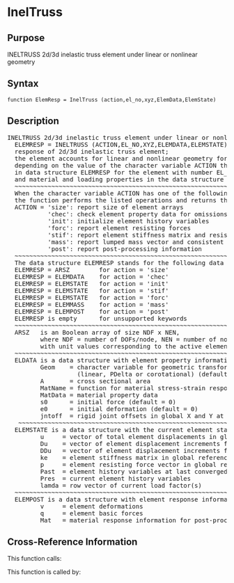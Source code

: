 
<!-- <a name="_top"></a>
<div><a href="../../index.md">Home</a> &gt;  <a href="#">src</a> &gt; <a href="index.md">Element_Library</a> &gt; InelTruss.m</div> -->

<!--<table width="100%"><tr><td align="left"><a href="../../index.md"><img alt="<" border="0" src="../../left.png">&nbsp;Master index</a></td>
<td align="right"><a href="index.md">Index for src\Element_Library&nbsp;<img alt=">" border="0" src="../../right.png"></a></td></tr></table>-->
# InelTruss
<!-- <h1>InelTruss
</h1> -->

## <a name="_name"></a>Purpose

<!-- <h2 id="purpose"><a name="_name"></a>Purpose</h2> -->

INELTRUSS 2d/3d inelastic truss element under linear or nonlinear geometry

<!-- <div class="box"><strong>INELTRUSS 2d/3d inelastic truss element under linear or nonlinear geometry</strong></div> -->

## <a name="_synopsis"></a>Syntax

`function ElemResp = InelTruss (action,el_no,xyz,ElemData,ElemState)` 
## <a name="_description"></a>Description

<pre class="comment">INELTRUSS 2d/3d inelastic truss element under linear or nonlinear geometry   
  ELEMRESP = INELTRUSS (ACTION,EL_NO,XYZ,ELEMDATA,ELEMSTATE)
  response of 2d/3d inelastic truss element;
  the element accounts for linear and nonlinear geometry for the nodal dof transformations; 
  depending on the value of the character variable ACTION the function returns information
  in data structure ELEMRESP for the element with number EL_NO, end node coordinates XYZ,
  and material and loading properties in the data structure ELEMDATA.
  ~~~~~~~~~~~~~~~~~~~~~~~~~~~~~~~~~~~~~~~~~~~~~~~~~~~~~~~~~~~~~~~~~~~~~~~~~~~~~~~~~~~~~~~~~
  When the character variable ACTION has one of the following values,
  the function performs the listed operations and returns the results in ELEMRESP:
  ACTION = 'size': report size of element arrays
           'chec': check element property data for omissions and assign default values
           'init': initialize element history variables
           'forc': report element resisting forces
           'stif': report element stiffness matrix and resisting forces
           'mass': report lumped mass vector and consistent mass matrix
           'post': report post-processing information
  ~~~~~~~~~~~~~~~~~~~~~~~~~~~~~~~~~~~~~~~~~~~~~~~~~~~~~~~~~~~~~~~~~~~~~~~~~~~~~~~~~~~~~~~~~
  The data structure ELEMRESP stands for the following data object(s) for each ACTION:
  ELEMRESP = ARSZ        for action = 'size' 
  ELEMRESP = ELEMDATA    for action = 'chec'
  ELEMRESP = ELEMSTATE   for action = 'init'
  ELEMRESP = ELEMSTATE   for action = 'stif'
  ELEMRESP = ELEMSTATE   for action = 'forc'
  ELEMRESP = ELEMMASS    for action = 'mass'
  ELEMRESP = ELEMPOST    for action = 'post'
  ELEMRESP is empty      for unsupported keywords
  ~~~~~~~~~~~~~~~~~~~~~~~~~~~~~~~~~~~~~~~~~~~~~~~~~~~~~~~~~~~~~~~~~~~~~~~~~~~~~~~~~~~~~~~~~
  ARSZ   is an Boolean array of size NDF x NEN,
         where NDF = number of DOFs/node, NEN = number of nodes,
         with unit values corresponding to the active element DOFs
  ~~~~~~~~~~~~~~~~~~~~~~~~~~~~~~~~~~~~~~~~~~~~~~~~~~~~~~~~~~~~~~~~~~~~~~~~~~~~~~~~~~~~~~~~~
  ELDATA is a data structure with element property information in fields
         Geom    = character variable for geometric transformation of node variables
                   (linear, PDelta or corotational) (default=linear)
         A       = cross sectional area
         MatName = function for material stress-strain response
         MatData = material property data
         s0      = initial force (default = 0)
         e0      = initial deformation (default = 0)
         jntoff  = rigid joint offsets in global X and Y at element ends; column 1 for node i, column 2 for node j
   ~~~~~~~~~~~~~~~~~~~~~~~~~~~~~~~~~~~~~~~~~~~~~~~~~~~~~~~~~~~~~~~~~~~~~~~~~~~~~~~~~~~~~~~~
  ELEMSTATE is a data structure with the current element state; it has the fields
         u     = vector of total element displacements in global reference
         Du    = vector of element displacement increments from last convergence
         DDu   = vector of element displacement increments from last iteration
         ke    = element stiffness matrix in global reference; updated under ACTION = 'stif'
         p     = element resisting force vector in global reference; updated under ACTION = 'stif' or 'forc'
         Past  = element history variables at last converged state
         Pres  = current element history variables
         lamda = row vector of current load factor(s)
  ~~~~~~~~~~~~~~~~~~~~~~~~~~~~~~~~~~~~~~~~~~~~~~~~~~~~~~~~~~~~~~~~~~~~~~~~~~~~~~~~~~~~~~~~~
  ELEMPOST is a data structure with element response information for post-processing in fields
         v     = element deformations
         q     = element basic forces
         Mat   = material response information for post-processing (see material function with MatName)</pre>
<!-- <div class="fragment"><pre class="comment">INELTRUSS 2d/3d inelastic truss element under linear or nonlinear geometry   
  ELEMRESP = INELTRUSS (ACTION,EL_NO,XYZ,ELEMDATA,ELEMSTATE)
  response of 2d/3d inelastic truss element;
  the element accounts for linear and nonlinear geometry for the nodal dof transformations; 
  depending on the value of the character variable ACTION the function returns information
  in data structure ELEMRESP for the element with number EL_NO, end node coordinates XYZ,
  and material and loading properties in the data structure ELEMDATA.
  ~~~~~~~~~~~~~~~~~~~~~~~~~~~~~~~~~~~~~~~~~~~~~~~~~~~~~~~~~~~~~~~~~~~~~~~~~~~~~~~~~~~~~~~~~
  When the character variable ACTION has one of the following values,
  the function performs the listed operations and returns the results in ELEMRESP:
  ACTION = 'size': report size of element arrays
           'chec': check element property data for omissions and assign default values
           'init': initialize element history variables
           'forc': report element resisting forces
           'stif': report element stiffness matrix and resisting forces
           'mass': report lumped mass vector and consistent mass matrix
           'post': report post-processing information
  ~~~~~~~~~~~~~~~~~~~~~~~~~~~~~~~~~~~~~~~~~~~~~~~~~~~~~~~~~~~~~~~~~~~~~~~~~~~~~~~~~~~~~~~~~
  The data structure ELEMRESP stands for the following data object(s) for each ACTION:
  ELEMRESP = ARSZ        for action = 'size' 
  ELEMRESP = ELEMDATA    for action = 'chec'
  ELEMRESP = ELEMSTATE   for action = 'init'
  ELEMRESP = ELEMSTATE   for action = 'stif'
  ELEMRESP = ELEMSTATE   for action = 'forc'
  ELEMRESP = ELEMMASS    for action = 'mass'
  ELEMRESP = ELEMPOST    for action = 'post'
  ELEMRESP is empty      for unsupported keywords
  ~~~~~~~~~~~~~~~~~~~~~~~~~~~~~~~~~~~~~~~~~~~~~~~~~~~~~~~~~~~~~~~~~~~~~~~~~~~~~~~~~~~~~~~~~
  ARSZ   is an Boolean array of size NDF x NEN,
         where NDF = number of DOFs/node, NEN = number of nodes,
         with unit values corresponding to the active element DOFs
  ~~~~~~~~~~~~~~~~~~~~~~~~~~~~~~~~~~~~~~~~~~~~~~~~~~~~~~~~~~~~~~~~~~~~~~~~~~~~~~~~~~~~~~~~~
  ELDATA is a data structure with element property information in fields
         Geom    = character variable for geometric transformation of node variables
                   (linear, PDelta or corotational) (default=linear)
         A       = cross sectional area
         MatName = function for material stress-strain response
         MatData = material property data
         s0      = initial force (default = 0)
         e0      = initial deformation (default = 0)
         jntoff  = rigid joint offsets in global X and Y at element ends; column 1 for node i, column 2 for node j
   ~~~~~~~~~~~~~~~~~~~~~~~~~~~~~~~~~~~~~~~~~~~~~~~~~~~~~~~~~~~~~~~~~~~~~~~~~~~~~~~~~~~~~~~~
  ELEMSTATE is a data structure with the current element state; it has the fields
         u     = vector of total element displacements in global reference
         Du    = vector of element displacement increments from last convergence
         DDu   = vector of element displacement increments from last iteration
         ke    = element stiffness matrix in global reference; updated under ACTION = 'stif'
         p     = element resisting force vector in global reference; updated under ACTION = 'stif' or 'forc'
         Past  = element history variables at last converged state
         Pres  = current element history variables
         lamda = row vector of current load factor(s)
  ~~~~~~~~~~~~~~~~~~~~~~~~~~~~~~~~~~~~~~~~~~~~~~~~~~~~~~~~~~~~~~~~~~~~~~~~~~~~~~~~~~~~~~~~~
  ELEMPOST is a data structure with element response information for post-processing in fields
         v     = element deformations
         q     = element basic forces
         Mat   = material response information for post-processing (see material function with MatName)</pre></div> -->

<!-- crossreference -->
## <a name="_cross"></a>Cross-Reference Information

This function calls:
<ul style="list-style-image:url(../../matlabicon.gif)">
</ul>
This function is called by:
<ul style="list-style-image:url(../../matlabicon.gif)">
</ul>
<!-- crossreference -->




<!-- <hr><address>Generated on Thu 09-Jul-2020 10:37:03 by <strong><a href="http://www.artefact.tk/software/matlab/m2html/" title="Matlab Documentation in HTML">m2html</a></strong> &copy; 2005</address> -->